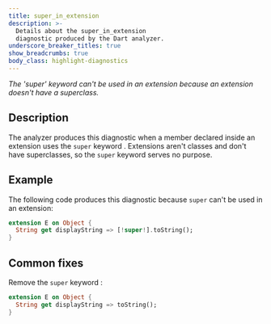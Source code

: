 ```yaml
---
title: super_in_extension
description: >-
  Details about the super_in_extension
  diagnostic produced by the Dart analyzer.
underscore_breaker_titles: true
show_breadcrumbs: true
body_class: highlight-diagnostics
---
```


_The 'super' keyword can't be used in an extension because an extension doesn't
have a superclass._

## Description

The analyzer produces this diagnostic when a member declared inside an
extension uses the `super` keyword . Extensions aren't classes and don't
have superclasses, so the `super` keyword serves no purpose.

## Example

The following code produces this diagnostic because `super` can't be used
in an extension:

```dart
extension E on Object {
  String get displayString => [!super!].toString();
}
```

## Common fixes

Remove the `super` keyword :

```dart
extension E on Object {
  String get displayString => toString();
}
```
